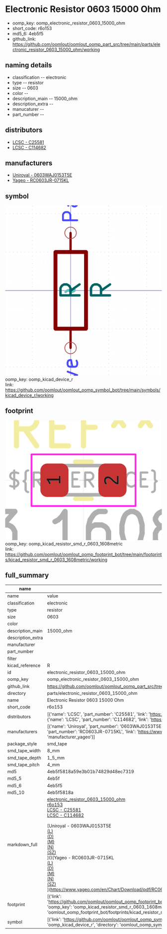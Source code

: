 # Electronic Resistor 0603 15000 Ohm

  
* oomp_key: oomp_electronic_resistor_0603_15000_ohm 
* short_code: r6o153
* md5_6: 4eb5f5  
* github_link: https://github.com/oomlout/oomlout_oomp_part_src/tree/main/parts/electronic_resistor_0603_15000_ohm/working  
## naming details
* classification -- electronic
* type -- resistor
* size -- 0603
* color -- 
* description_main -- 15000_ohm
* description_extra -- 
* manucaturer -- 
* part_number -- 

## distributors
* [LCSC - C25581](https://lcsc.com/product-detail/C25581.html)  
* [LCSC - C114682](https://lcsc.com/product-detail/C114682.html)  

## manufacturers
* [Uniroyal - 0603WAJ0153T5E]()  
* [Yageo - RC0603JR-0715KL](https://www.yageo.com/en/Chart/Download/pdf/RC0603JR-0715KL)  

## symbol

![](symbol/0/working/working_600.png)  
oomp_key: oomp_kicad_device_r  
link: https://github.com/oomlout/oomlout_oomp_symbol_bot/tree/main/symbols/kicad_device_r/working  

## footprint

![](footprint/0/working/working_600.png)  
oomp_key: oomp_kicad_resistor_smd_r_0603_1608metric  
link: https://github.com/oomlout/oomlout_oomp_footprint_bot/tree/main/footprints/kicad_resistor_smd_r_0603_1608metric/working  

## full_summary
| name | value | 
| --- | --- | 
| name | value | 
| classification | electronic | 
| type | resistor | 
| size | 0603 | 
| color |  | 
| description_main | 15000_ohm | 
| description_extra |  | 
| manufacturer |  | 
| part_number |  | 
| filter |  | 
| kicad_reference | R | 
| id | electronic_resistor_0603_15000_ohm | 
| oomp_key | oomp_electronic_resistor_0603_15000_ohm | 
| github_link | https://github.com/oomlout/oomlout_oomp_part_src/tree/main/parts/electronic_resistor_0603_15000_ohm/working | 
| directory | parts/electronic_resistor_0603_15000_ohm | 
| name | Electronic Resistor 0603 15000 Ohm | 
| short_code | r6o153 | 
| distributors | [{'name': 'LCSC', 'part_number': 'C25581', 'link': 'https://lcsc.com/product-detail/C25581.html', 'id': 'distributor_lcsc'}, {'name': 'LCSC', 'part_number': 'C114682', 'link': 'https://lcsc.com/product-detail/C114682.html', 'id': 'distributor_lcsc'}] | 
| manufacturers | [{'name': 'Uniroyal', 'part_number': '0603WAJ0153T5E', 'link': '', 'id': 'manufacturer_uniroyal'}, {'name': 'Yageo', 'part_number': 'RC0603JR-0715KL', 'link': 'https://www.yageo.com/en/Chart/Download/pdf/RC0603JR-0715KL', 'id': 'manufacturer_yageo'}] | 
| package_style | smd_tape | 
| smd_tape_width | 8_mm | 
| smd_tape_depth | 1_5_mm | 
| smd_tape_pitch | 4_mm | 
| md5 | 4eb5f5818a59e3b01b74829d48ec7319 | 
| md5_5 | 4eb5f | 
| md5_6 | 4eb5f5 | 
| md5_10 | 4eb5f5818a | 
| markdown_full | [electronic_resistor_0603_15000_ohm](https://github.com/oomlout/oomlout_oomp_part_src/tree/main/parts/electronic_resistor_0603_15000_ohm/working)<br>[r6o153](https://github.com/oomlout/oomlout_oomp_part_src/tree/main/parts/electronic_resistor_0603_15000_ohm/working)<br>[LCSC - C25581<br>](https://lcsc.com/product-detail/C25581.html)[LCSC - C114682<br>](https://lcsc.com/product-detail/C114682.html)<br>[Uniroyal - 0603WAJ0153T5E<br>[(L)<br>](https://www.lcsc.com/search?q=0603WAJ0153T5E)[(D)<br>](https://www.digikey.com/en/products?,keywords=0603WAJ0153T5E)[(M)<br>](https://www.mouser.com/Search/Refine?Keyword=0603WAJ0153T5E)[(N)<br>](https://www.newark.com/search?st=0603WAJ0153T5E)[(SZ)<br>](https://so.szlcsc.com/global.html?k=0603WAJ0153T5E)]()[Yageo - RC0603JR-0715KL<br>[(L)<br>](https://www.lcsc.com/search?q=RC0603JR-0715KL)[(D)<br>](https://www.digikey.com/en/products?,keywords=RC0603JR-0715KL)[(M)<br>](https://www.mouser.com/Search/Refine?Keyword=RC0603JR-0715KL)[(N)<br>](https://www.newark.com/search?st=RC0603JR-0715KL)[(SZ)<br>](https://so.szlcsc.com/global.html?k=RC0603JR-0715KL)](https://www.yageo.com/en/Chart/Download/pdf/RC0603JR-0715KL) | 
| footprint | [{'link': 'https://github.com/oomlout/oomlout_oomp_footprint_bot/tree/main/foootprntss/kicad_resistor_smd_r_0603_1608metric', 'oomp_key': 'oomp_kicad_resistor_smd_r_0603_1608metric', 'directory': 'oomlout_oomp_footprint_bot/footprints/kicad_resistor_smd_r_0603_1608metric//working/working.kicad_mod'}] | 
| symbol | [{'link': 'https://github.com/oomlout/oomlout_oomp_symbol_bot/tree/main/symbols/kicad_device_r', 'oomp_key': 'oomp_kicad_device_r', 'directory': 'oomlout_oomp_symbol_bot/symbols/kicad_device_r//working/working.kicad_sym'}] | 
